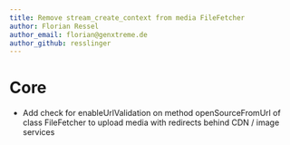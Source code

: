 ```yaml
---
title: Remove stream_create_context from media FileFetcher
author: Florian Ressel
author_email: florian@genxtreme.de
author_github: resslinger
---
```

# Core
* Add check for enableUrlValidation on method openSourceFromUrl of class FileFetcher to upload media with redirects behind CDN / image services
